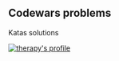 ## Codewars problems

Katas solutions

[![](https://www.codewars.com/users/therapy/badges/large "therapy's profile")](https://www.codewars.com/users/therapy)
